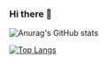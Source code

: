 ### Hi there 👋
![Anurag's GitHub stats](https://github-readme-stats.vercel.app/api?username=thissop&theme=monokai&show_icons=true)

[![Top Langs](https://github-readme-stats.vercel.app/api/top-langs/?username=thissop&layout=compact)](https://github.com/anuraghazra/github-readme-stats)
<!--
**thissop/thissop** is a ✨ _special_ ✨ repository because its `README.md` (this file) appears on your GitHub profile.

Here are some ideas to get you started:

- 🔭 I’m currently working on ...
- 🌱 I’m currently learning ...
- 👯 I’m looking to collaborate on ...
- 🤔 I’m looking for help with ...
- 💬 Ask me about ...
- 📫 How to reach me: ...
- 😄 Pronouns: ...
- ⚡ Fun fact: ...
-->
